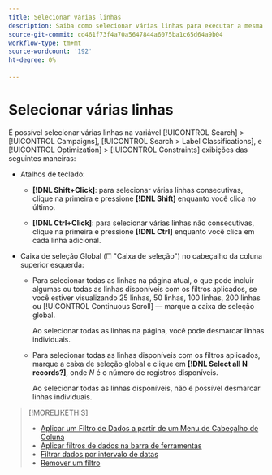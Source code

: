 ```yaml
---
title: Selecionar várias linhas
description: Saiba como selecionar várias linhas para executar a mesma ação em todas elas.
source-git-commit: cd461f73f4a70a5647844a6075ba1c65d64a9b04
workflow-type: tm+mt
source-wordcount: '192'
ht-degree: 0%

---
```


# Selecionar várias linhas

É possível selecionar várias linhas na variável [!UICONTROL Search] > [!UICONTROL Campaigns], [!UICONTROL Search > Label Classifications], e [!UICONTROL Optimization] > [!UICONTROL Constraints] exibições das seguintes maneiras:

* Atalhos de teclado:

   * **[!DNL Shift+Click]**: para selecionar várias linhas consecutivas, clique na primeira e pressione **[!DNL Shift]** enquanto você clica no último.

   * **[!DNL Ctrl+Click]**: para selecionar várias linhas não consecutivas, clique na primeira e pressione **[!DNL Ctrl]** enquanto você clica em cada linha adicional.

* Caixa de seleção Global (![Caixa de seleção](/help/search-social-commerce/assets/check-box.png) &quot;Caixa de seleção&quot;) no cabeçalho da coluna superior esquerda:

   * Para selecionar todas as linhas na página atual, o que pode incluir algumas ou todas as linhas disponíveis com os filtros aplicados, se você estiver visualizando 25 linhas, 50 linhas, 100 linhas, 200 linhas ou [!UICONTROL Continuous Scroll] — marque a caixa de seleção global.

      Ao selecionar todas as linhas na página, você pode desmarcar linhas individuais.

   * Para selecionar todas as linhas disponíveis com os filtros aplicados, marque a caixa de seleção global e clique em **[!DNL Select all N records?]**, onde *N* é o número de registros disponíveis.

      Ao selecionar todas as linhas disponíveis, não é possível desmarcar linhas individuais.

>[!MORELIKETHIS]
>
>* [Aplicar um Filtro de Dados a partir de um Menu de Cabeçalho de Coluna](../data-views/ad-hoc-settings/column-filter-apply-from-column-heading.md)
>* [Aplicar filtros de dados na barra de ferramentas](../data-views/ad-hoc-settings/column-filter-apply-from-toolbar.md)
>* [Filtrar dados por intervalo de datas](../data-views/ad-hoc-settings/date-filter.md)
>* [Remover um filtro](../data-views/ad-hoc-settings/column-filter-remove.md)

